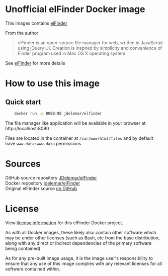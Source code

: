 # Unofficial elFinder Docker image
This images contains [elFinder](https://github.com/Studio-42/elFinder)

From the author
> elFinder is an open-source file manager for web, written in JavaScript using jQuery UI. Creation is inspired by simplicity and convenience of Finder program used in Mac OS X operating system.

See [elFinder](https://github.com/Studio-42/elFinder) for more details

# How to use this image
## Quick start
```bash
    docker run -p 8080:80 jdelemar/elfinder
``` 

The file manager like application will be available in your browser at http://localhost:8080  

Files are located in the container at `/var/www/html/files` and by default have `www-data:www-data` permissions  

# Sources
GitHub source repository [JDelemar/elFinder](https://github.com/JDelemar/dockerfiles/tree/master/elFinder)  
Docker repository [jdelemar/elFinder](https://hub.docker.com/r/jdelemar/elFinder/)  
Original elFinder source [on GitHub](https://github.com/Studio-42/elFinder)  

# License
View [license information](https://github.com/JDelemar/dockerfiles/blob/master/elFinder/LISCENSE.md) for this elFinder Docker project.

As with all Docker images, these likely also contain other software which may be under other licenses (such as Bash, etc from the base distribution, along with any direct or indirect dependencies of the primary software being contained).

As for any pre-built image usage, it is the image user's responsibility to ensure that any use of this image complies with any relevant licenses for all software contained within.
